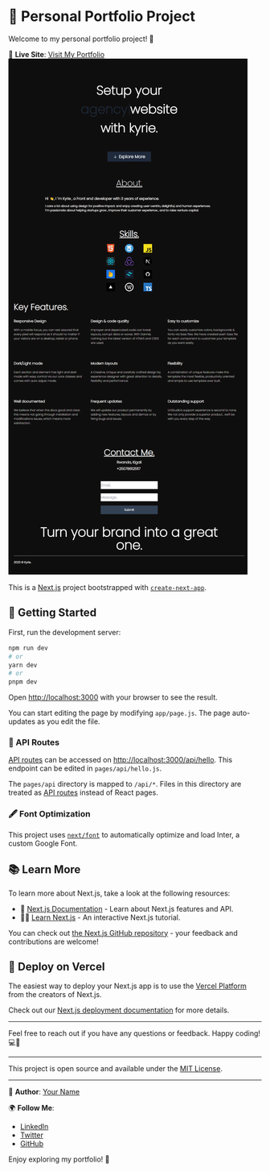 # 🌟 Personal Portfolio Project

Welcome to my personal portfolio project! 🎉

🔗 **Live Site**: [Visit My Portfolio](https://portfolio-kappa-six-71.vercel.app/)
![Website Preview](image.png)

This is a [Next.js](https://nextjs.org/) project bootstrapped with [`create-next-app`](https://github.com/vercel/next.js/tree/canary/packages/create-next-app).

## 🚀 Getting Started

First, run the development server:

```bash
npm run dev
# or
yarn dev
# or
pnpm dev
```

Open [http://localhost:3000](http://localhost:3000) with your browser to see the result.

You can start editing the page by modifying `app/page.js`. The page auto-updates as you edit the file.

### 🔧 API Routes

[API routes](https://nextjs.org/docs/api-routes/introduction) can be accessed on [http://localhost:3000/api/hello](http://localhost:3000/api/hello). This endpoint can be edited in `pages/api/hello.js`.

The `pages/api` directory is mapped to `/api/*`. Files in this directory are treated as [API routes](https://nextjs.org/docs/api-routes/introduction) instead of React pages.

### 🖋 Font Optimization

This project uses [`next/font`](https://nextjs.org/docs/basic-features/font-optimization) to automatically optimize and load Inter, a custom Google Font.

## 📚 Learn More

To learn more about Next.js, take a look at the following resources:

- 📖 [Next.js Documentation](https://nextjs.org/docs) - Learn about Next.js features and API.
- 🧑‍🏫 [Learn Next.js](https://nextjs.org/learn) - An interactive Next.js tutorial.

You can check out [the Next.js GitHub repository](https://github.com/vercel/next.js/) - your feedback and contributions are welcome!

## 🚀 Deploy on Vercel

The easiest way to deploy your Next.js app is to use the [Vercel Platform](https://vercel.com/new?utm_medium=default-template&filter=next.js&utm_source=create-next-app&utm_campaign=create-next-app-readme) from the creators of Next.js.

Check out our [Next.js deployment documentation](https://nextjs.org/docs/deployment) for more details.

---

Feel free to reach out if you have any questions or feedback. Happy coding! 💻🚀

---

This project is open source and available under the [MIT License](LICENSE).

---

👤 **Author**: [Your Name](https://your-portfolio-link)

🌍 **Follow Me**:
- [LinkedIn](https://www.linkedin.com/in/yourprofile/)
- [Twitter](https://twitter.com/yourprofile)
- [GitHub](https://github.com/yourprofile)

Enjoy exploring my portfolio! 🌟